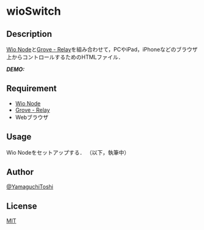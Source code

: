 # wioSwitch

## Description

[Wio Node](https://www.seeedstudio.com/Wio-Node-p-2637.html)と[Grove - Relay](https://www.seeedstudio.com/Grove---Relay-p-769.html)を組み合わせて，PCやiPad，iPhoneなどのブラウザ上からコントロールするためのHTMLファイル．

***DEMO:***

## Requirement

- [Wio Node](http://ssci.to/2799)
- [Grove - Relay](http://ssci.to/807)
- Webブラウザ

## Usage

Wio Nodeをセットアップする．
（以下，執筆中）

## Author

[@YamaguchiToshi](https://twitter.com/YamaguchiToshi)

## License

[MIT](http://b4b4r07.mit-license.org)